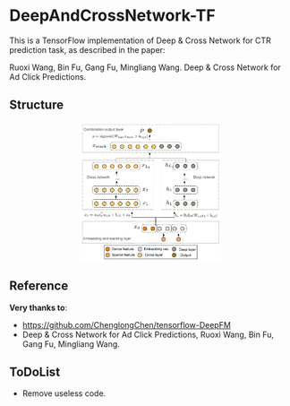 # DeepAndCrossNetwork-TF

This is a TensorFlow implementation of Deep & Cross Network for CTR prediction task, as described in the paper:

Ruoxi Wang, Bin Fu, Gang Fu, Mingliang Wang. Deep & Cross Network for Ad Click Predictions.


## Structure

<div align=center>
  <img src="./figures/model.png" width = 50% height = 50% />
</div>


## Reference

__Very thanks to__:

- https://github.com/ChenglongChen/tensorflow-DeepFM
- Deep & Cross Network for Ad Click Predictions, Ruoxi Wang, Bin Fu, Gang Fu, Mingliang Wang.


## ToDoList
- Remove useless code.
